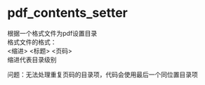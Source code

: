 # pdf_contents_setter
根据一个格式文件为pdf设置目录  
格式文件的格式：  
<缩进> <标题> <页码>  
缩进代表目录级别  
  
问题：无法处理重复页码的目录项，代码会使用最后一个同位置目录项
